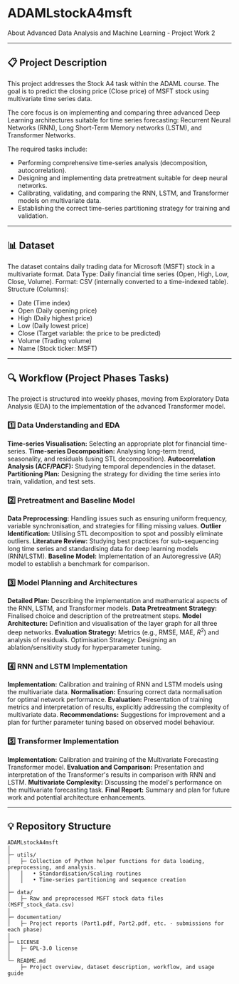 # ADAMLstockA4msft
About Advanced Data Analysis and Machine Learning - Project Work 2

---

## 📋 **Project Description**

This project addresses the Stock A4 task within the ADAML course. The goal is to predict the closing price (Close price) of MSFT stock using multivariate time series data. 

The core focus is on implementing and comparing three advanced Deep Learning architectures suitable for time series forecasting: Recurrent Neural Networks (RNN), Long Short-Term Memory networks (LSTM), and Transformer Networks. 

The required tasks include:
  - Performing comprehensive time-series analysis (decomposition, autocorrelation).
  - Designing and implementing data pretreatment suitable for deep neural networks.
  - Calibrating, validating, and comparing the RNN, LSTM, and Transformer models on multivariate data.
  - Establishing the correct time-series partitioning strategy for training and validation.

---

## 📊 **Dataset**

The dataset contains daily trading data for Microsoft (MSFT) stock in a multivariate format.
Data Type: Daily financial time series (Open, High, Low, Close, Volume).
Format: CSV (internally converted to a time-indexed table).
Structure (Columns):
  - Date (Time index)
  - Open (Daily opening price)
  - High (Daily highest price)
  - Low (Daily lowest price)
  - Close (Target variable: the price to be predicted)
  - Volume (Trading volume)
  - Name (Stock ticker: MSFT)

---
  
## 🔍 **Workflow (Project Phases Tasks)**

The project is structured into weekly phases, moving from Exploratory Data Analysis (EDA) to the implementation of the advanced Transformer model.

### 1️⃣ **Data Understanding and EDA**
**Time-series Visualisation:** Selecting an appropriate plot for financial time-series. 
**Time-series Decomposition:** Analysing long-term trend, seasonality, and residuals (using STL decomposition).
**Autocorrelation Analysis (ACF/PACF):** Studying temporal dependencies in the dataset.
**Partitioning Plan:** Designing the strategy for dividing the time series into train, validation, and test sets.

### 2️⃣ **Pretreatment and Baseline Model**
**Data Preprocessing:** Handling issues such as ensuring uniform frequency, variable synchronisation, and strategies for filling missing values.
**Outlier Identification:** Utilising STL decomposition to spot and possibly eliminate outliers.
**Literature Review:** Studying best practices for sub-sequencing long time series and standardising data for deep learning models (RNN/LSTM).
**Baseline Model:** Implementation of an Autoregressive (AR) model to establish a benchmark for comparison.

### 3️⃣ **Model Planning and Architectures**
**Detailed Plan:** Describing the implementation and mathematical aspects of the RNN, LSTM, and Transformer models.
**Data Pretreatment Strategy:** Finalised choice and description of the pretreatment steps.
**Model Architecture:** Definition and visualisation of the layer graph for all three deep networks.
**Evaluation Strategy:** Metrics (e.g., RMSE, MAE, $R^2$) and analysis of residuals. Optimisation Strategy: Designing an ablation/sensitivity study for hyperparameter tuning.

### 4️⃣ **RNN and LSTM Implementation**
**Implementation:** Calibration and training of RNN and LSTM models using the multivariate data.
**Normalisation:** Ensuring correct data normalisation for optimal network performance.
**Evaluation:** Presentation of training metrics and interpretation of results, explicitly addressing the complexity of multivariate data.
**Recommendations:** Suggestions for improvement and a plan for further parameter tuning based on observed model behaviour.

### 5️⃣ **Transformer Implementation**
**Implementation:** Calibration and training of the Multivariate Forecasting Transformer model.
**Evaluation and Comparison:** Presentation and interpretation of the Transformer's results in comparison with RNN and LSTM.
**Multivariate Complexity:** Discussing the model's performance on the multivariate forecasting task.
**Final Report:** Summary and plan for future work and potential architecture enhancements.

---

## 💡 **Repository Structure**

```
ADAMLstockA4msft
│
├─ utils/
│   ├─ Collection of Python helper functions for data loading, preprocessing, and analysis.
│   │   • Standardisation/Scaling routines
│   │   • Time-series partitioning and sequence creation
│   
├─ data/
│   ├─ Raw and preprocessed MSFT stock data files (MSFT_stock_data.csv)
│   
├─ documentation/
│   ├─ Project reports (Part1.pdf, Part2.pdf, etc. - submissions for each phase)
│
├─ LICENSE
│   ├─ GPL-3.0 license
│
└─ README.md
    ├─ Project overview, dataset description, workflow, and usage guide
```
